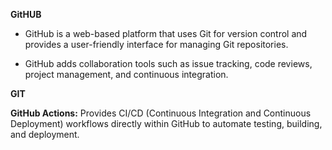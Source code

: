 **GitHUB**

- GitHub is a web-based platform that uses Git for version control and provides a user-friendly interface for managing Git repositories.

- GitHub adds collaboration tools such as issue tracking, code reviews, project management, and continuous integration.

**GIT**

**GitHub Actions:** Provides CI/CD (Continuous Integration and Continuous Deployment) workflows directly within GitHub to automate testing, building, and deployment.